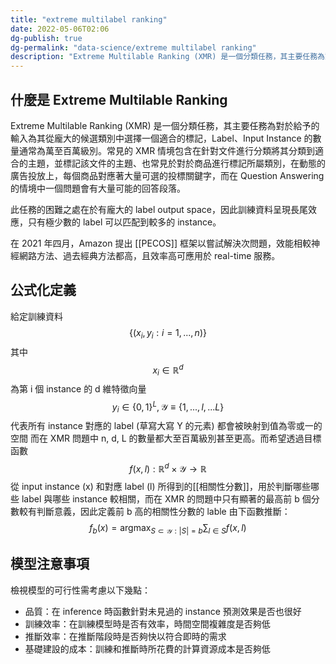 ```yaml
---
title: "extreme multilabel ranking"
date: 2022-05-06T02:06
dg-publish: true
dg-permalink: "data-science/extreme multilabel ranking"
description: "Extreme Multilable Ranking (XMR) 是一個分類任務，其主要任務為對於給予的輸入為其從龐大的候選類別中選擇一個適合的標記，Label、Input Instance 的數量通常為萬至百萬級別。常見的 XMR 情境包含在針對文件進行分類將其分類到適合的主題，並標記該文件的主題、也常見於對於商品進行標記所屬類別，在動態的廣告投放上，每個商品對應著大量可選的投標關鍵字，而在 Question Answering 的情境中一個問題會有大量可能的回答段落..."
---
```

## 什麼是 Extreme Multilable Ranking
Extreme Multilable Ranking (XMR) 是一個分類任務，其主要任務為對於給予的輸入為其從龐大的候選類別中選擇一個適合的標記，Label、Input Instance 的數量通常為萬至百萬級別。常見的 XMR 情境包含在針對文件進行分類將其分類到適合的主題，並標記該文件的主題、也常見於對於商品進行標記所屬類別，在動態的廣告投放上，每個商品對應著大量可選的投標關鍵字，而在 Question Answering 的情境中一個問題會有大量可能的回答段落。

此任務的困難之處在於有龐大的 label output space，因此訓練資料呈現長尾效應，只有極少數的 label 可以匹配到較多的 instance。

在 2021 年四月，Amazon 提出 [[PECOS]] 框架以嘗試解決次問題，效能相較神經網路方法、過去經典方法都高，且效率高可應用於 real-time 服務。

## 公式化定義
給定訓練資料
$$\{(x_i, y_i : i = 1, ..., n)\}$$ 
其中
$$x_i \in \mathbb{R}^d$$
為第 i 個 instance 的 d 維特徵向量
$$ y_i \in \{0, 1\}^L, \mathcal{Y} \equiv \{1,...,l,...L\}$$
代表所有 instance 對應的 label (草寫大寫 Y 的元素) 都會被映射到值為零或一的空間
而在 XMR 問題中 n, d, L 的數量都大至百萬級別甚至更高。而希望透過目標函數
$$
f(x, l): \mathbb{R}^d \times \mathcal{Y} \rightarrow \mathbb{R}
$$
從 input instance (x) 和對應 label (l) 所得到的[[相關性分數]]，用於判斷哪些哪些 label 與哪些 instance 較相關，而在 XMR 的問題中只有顯著的最高前 b 個分數較有判斷意義，因此定義前 b 高的相關性分數的 lable 由下函數推斷：
$$
f_b(x) = \mathop{\arg\max}_{S\subset\mathcal{Y}:|S| = b}\sum_{l \in S} f(x, l)
$$

## 模型注意事項
檢視模型的可行性需考慮以下幾點：
- 品質：在 inference 時函數針對未見過的 instance 預測效果是否也很好
- 訓練效率：在訓練模型時是否有效率，時間空間複雜度是否夠低
- 推斷效率：在推斷階段時是否夠快以符合即時的需求
- 基礎建設的成本：訓練和推斷時所花費的計算資源成本是否夠低